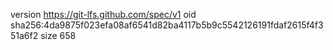 version https://git-lfs.github.com/spec/v1
oid sha256:4da9875f023efa08af6541d82ba4117b5b9c5542126191fdaf2615f4f351a6f2
size 658
